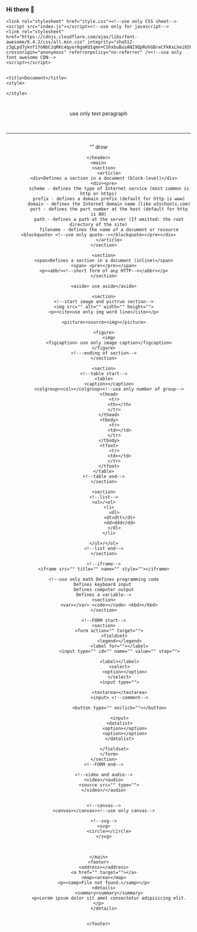 ### Hi there 👋

<!--
**SUMITSARKAR89/sumitsarkar89** is a ✨ _special_ ✨ repository because its `README.md` (this file) appears on your GitHub profile.

Here are some ideas to get you started:

- 🔭 I’m currently working on ...
- 🌱 I’m currently learning ...
- 👯 I’m looking to collaborate on ...
- 🤔 I’m looking for help with ...
- 💬 Ask me about ...
- 📫 How to reach me: ...
- 😄 Pronouns: ...
- ⚡ Fun fact: ...
--<!DOCTYPE html>
<!--bacis structure of html-->
<html lang="en"><!--use only language pattern-->
<head>
    <meta charset="UTF-8"><!--Define the character set used: symbol,icon,code-->
    <meta name="viewport" content="width=device-width, initial-scale=1.0"><!--use for mobile,mac,laptop,pc etc display-->
    <meta http-equiv="X-UA-compatible" content="IE=edge"/><!--for use only internet old or pre version-->
    <meta name="discription" content="page discription"/><!--use only SEO to find your page-->
    <meta name="keyword" content="HTML, CSS, JavaScript"/><!--use only SEO to find keyword in short-->
    <meta name="author" content="author name"/><!--use only for author -->

    
    <link rel="stylesheet" href="style.css"><!--use only CSS sheet-->
    <script src="index.js"></script><!--use only for javascript-->
    <link rel="stylesheet" href="https://cdnjs.cloudflare.com/ajax/libs/font-awesome/6.4.2/css/all.min.css" integrity="sha512-z3gLpd7yknf1YoNbCzqRKc4qyor8gaKU1qmn+CShxbuBusANI9QpRohGBreCFkKxLhei6S9CQXFEbbKuqLg0DA==" crossorigin="anonymous" referrerpolicy="no-referrer" /><!--use only font awesome CDN-->
    <script></script>

    
    <title>Document</title>
    <style>

    </style>
</head>
<body>
    <header>
        <h1 id=""></h1><!--h1 to h6-->
        <p class=""> use only text peragraph</p>
        <nav></nav>
        <i></i><u></u><br> <hr> <mark></mark> <b></b> <em></em> <strong></strong><sup></sup> <sub></sub> <pre></pre> <del></del> <q></q>
        <small><!--use only small letter--></small>
        <bdo dir="rtl"> word<!--use only reward sentence--></bdo>

    </header>
    <main>
        <section>
            <article>
        <div>Defines a section in a document (block-level)</div>
        <div><pre>
            scheme - defines the type of Internet service (most common is http or https)
            prefix - defines a domain prefix (default for http is www)
            domain - defines the Internet domain name (like w3schools.com)
            port - defines the port number at the host (default for http is 80)
            path - defines a path at the server (If omitted: the root directory of the site)
            filename - defines the name of a document or resource <blockquote> <!--use only quote--></blockquote></pre></div>
            </article>
        </section>

        <section>
        <span>Defines a section in a document (inline)</span>
        <span> <pre></pre></span>
        <p><abbr><!--short form of any HTTP--></abbr></p>
        </section>

        <aside> use aside</aside>

        <section>
        <!--start image and pictrue section-->
        <img src="" alt="" width="" height="">
        <p><cite>use only img word line</cite></p>

        <picture><source><img></picture>

        <figure>
            <img>
            <figcaption> use only image caption</figcaption>
        </figure>
        <!---ending of section-->
        </section>

        <section>
        <!--table start-->
        <table>
            <caption></caption>
            <colgroup><col></colgroup><!--use only number of group-->
            <thead>
                <tr>
                    <th></th>
                </tr>
            </thead>
            <tbody>
                <tr>
                    <td></td>
                </tr>
            </tbody>
            <tfoot>
                <tr>
                    <td></td>
                </tr>
            </tfoot>
        </table>
        <!--table end-->
        </section>

        <section>
        <!--list-->
        <ul>/<ol>
            <li>
                <dl>
                    <dt>dtt</dt>
                    <dd>ddd</dd>
                </dl>
            </li>

        </ul>/</ol>
        <!--list end-->
        </section>

        <!--iframe-->
        <iframe src="" title="" name="" style=""></iframe>

        <!--use only math Defines programming code
	    Defines keyboard input 
	    Defines computer output
	    Defines a variable-->
        <section>
            <var></var> <code></code> <kbd></kbd>
        </section>

        <!--FORM start-->
        <section>
            <form action="" target="">
                <fieldset>
                    <legend></legend>
                    <label for=""></label>
                    <input type="" id="" name="" value="" step="">
                
                    <label></label>
                    <select>
                        <option></option>
                    </select>
                    <input type="">

                    <textarea></textarea>
                    <input> <!--comment-->

                    <button type="" onclick=""></button>

                    <input>
                    <datalist>
                        <option></option>
                        <option></option>
                    </datalist>

                </fieldset>
            </form>
        </section>
        <!--FORM end-->

        <!--video and audio-->
        <video>/<audio>
            <source src="" type="">
        </video>/</audio>


        <!--canvas-->
        <canvas></canvas><!--use only canvas-->

        <!--svg-->
        <svg>
            <circle></circle>
        </svg>


        
    </main>
    <footer>
        <address></address>
        <a href="" target=""></a>
        <map><area></map>
        <p><samp>File not found.</samp></p>
        <details>
            <summary>summary</summary>
            <p>Lorem ipsum dolor sit amet consectetur adipisicing elit.</p>
        </details>
        

    </footer>
</body>
</html>
